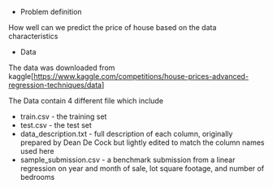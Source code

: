  * Problem definition
 
How well can we predict the price of house based on the data  characteristics

* Data

The data was downloaded from kaggle[https://www.kaggle.com/competitions/house-prices-advanced-regression-techniques/data] 

The Data contain 4 different file which include 

- train.csv - the training set
- test.csv - the test set
- data_description.txt - full description of each column, originally prepared by Dean De Cock but lightly edited to match the column names used here
- sample_submission.csv - a benchmark submission from a linear regression on year and month of sale, lot square footage, and number of bedrooms

